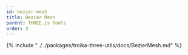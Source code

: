 ```yaml
---
id: bezier-mesh
title: Bezier Mesh
parent: THREE.js Tools
order: 3
---
```


{% include "../../packages/troika-three-utils/docs/BezierMesh.md" %}
